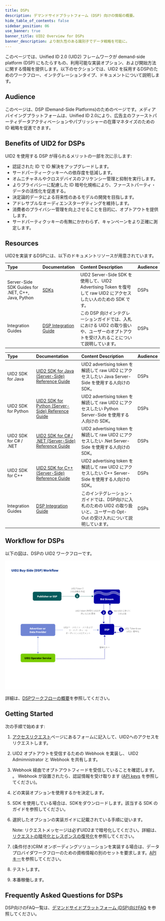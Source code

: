 ```yaml
---
title: DSPs
description: デマンドサイドプラットフォーム (DSP) 向けの情報の概要。
hide_table_of_contents: false
sidebar_position: 06
use_banner: true
banner_title: UID2 Overview for DSPs
banner_description: より耐久性のある識別子でデータ戦略を可能に。
---
```


このページでは、Unified ID 2.0 (UID2) フレームワークが demand-side platform (DSP) にもたらすもの、利用可能な実装オプション、および開始方法に関する情報を提供します。以下のセクションでは、UID2 を採用するDSPのためのワークフロー、インテグレーションタイプ、ドキュメントについて説明します。

## Audience

このページは、DSP (Demand-Side Platforms)のためのページです。メディアバイイングプラットフォームは、Unified ID 2.0により、広告主のファーストパーティデータアクティベーションやパブリッシャーの在庫マネタイズのための ID 戦略を促進できます。

## Benefits of UID2 for DSPs

UID2 を使用する DSP が得られるメリットの一部を次に示します:
- 認証された ID で ID 解決をアップグレードします。
- サードパーティークッキーへの依存度を低減します。
- オムニチャネルやクロスデバイスのフリケンシー管理と抑制を実行します。
- よりプライバシーに配慮した ID 暗号化規格により、ファーストパーティ・データの活性化を促進する。
- 決定論的データによる将来性のあるモデルの開発を目指します。
- アドレサブルなオーディエンスターゲティングを維持します。
- 消費者のプライバシー管理を向上させることを目的に、オプトアウトを提供します。
- サードパーティクッキーの有無にかかわらず、キャンペーンをより正確に測定します。

## Resources

UID2を実装するDSPには、以下のドキュメントリソースが用意されています。

| Type| Documentation | Content Description | Audience |
| :--- | :--- | :--- | :--- |
| Server-Side SDK Guides for .NET, C++, Java, Python | [SDKs](../sdks/summary-sdks.md) | UID2 Server-Side SDK を使用して、UID2 Advertising Token を復号して raw UID2 にアクセスしたい人のための SDK です。| DSPs |
| Integration Guides | [DSP Integration Guide](../guides/dsp-guide.md) | この DSP 向けインテグレーションガイドでは、入札における UID2 の取り扱いや、ユーザーのオプトアウトを受け入れることについて説明しています。 | DSPs |


| Type| Documentation | Content Description | Audience |
| :--- | :--- | :--- | :--- |
|UID2 SDK for Java | [UID2 SDK for Java (Server-Side) Reference Guide](../sdks/uid2-sdk-ref-java.md) | UID2 advertising token を解読して raw UID2 にアクセスしたい Java Server-Side を使用する人向けの SDK。| DSPs |
|UID2 SDK for Python | [UID2 SDK for Python (Server-Side) Reference Guide](../sdks/uid2-sdk-ref-python.md) |  UID2 advertising token を解読して raw UID2 にアクセスしたい Python Server-Side を使用する人向けの SDK。 | DSPs |
|UID2 SDK for C# / .NET | [UID2 SDK for C# / .NET (Server-Side) Reference Guide](../sdks/uid2-sdk-ref-csharp-dotnet.md) | UID2 advertising token を解読して raw UID2 にアクセスしたい .Net Server-Side を使用する人向けの SDK。 | DSPs |
|UID2 SDK for C++ | [UID2 SDK for C++ (Server-Side) Reference Guide](../sdks/uid2-sdk-ref-cplusplus.md) | UID2 advertising token を解読して raw UID2 にアクセスしたい C++ Server-Side を使用する人向けの SDK。 | DSPs |
| Integration Guides | [DSP Integration Guide](../guides/dsp-guide.md) | このインテグレーション・ガイドでは、DSP向けに入札のための UID2 の取り扱いと、ユーザーの Opt-Out の受け入れについて説明しています。 | DSPs |

## Workflow for DSPs

以下の図は、DSPの UID2 ワークフローです。

![DSPワークフロー](../workflows/images/UID2BuySIdeDSPWorkflow.jpg)

詳細は、[DSPワークフローの概要](../workflows/workflow-overview-buy-side.md)を参照してください。



## Getting Started

次の手順で始めます:

1. [アクセスリクエスト](/request-access)ページにあるフォームに記入して、UID2へのアクセスをリクエストします。
2. UID2 オプトアウトを受信するための Webhook を実装し、
UID2 Admimnistrator と Webhook を共有します。
3. Webhook 経由でオプトアウトフィードを受信していることを確認します。<br/>。
    Webhook が設置されたら、認証情報を受け取ります ([API keys](../getting-started/gs-api-keys.md) を参照してください)。
4. どの実装オプションを使用するかを決定します。
5. SDK を使用している場合は、SDKをダウンロードします。該当する SDK のガイドを参照してください。
6. 選択したオプションの実装ガイドに記載されている手順に従います。

     Note: リクエストメッセージは必ずUID2まで暗号化してください。詳細は、[リクエストの暗号化とレスポンスの復号化](../getting-started/gs-encryption-decryption.md)を参照してください。
7. (条件付き)CRM オンボーディングソリューションを実装する場合は、データプロバイダワークフローのための資格情報の別のセットを要求します。[APIキー](../getting-started/gs-api-keys.md)を参照してください。
8. テストします。
9. 本番稼働します。

## Frequently Asked Questions for DSPs

DSP向けのFAQ一覧は、[デマンドサイドプラットフォーム (DSP)向けFAQ](../getting-started/gs-faqs.md#faqs-for-demand-side-platforms-dsps) を参照してください。

